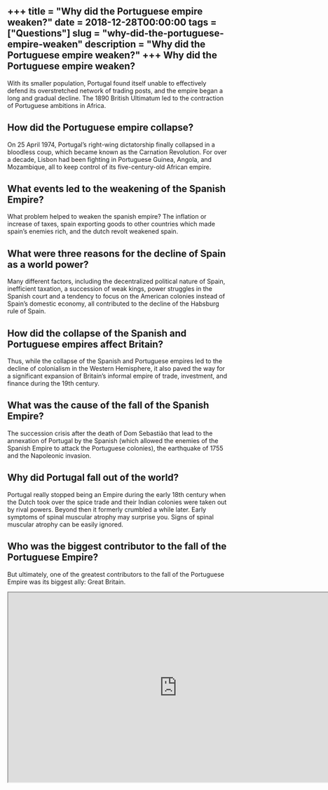 +++
title = "Why did the Portuguese empire weaken?"
date = 2018-12-28T00:00:00
tags = ["Questions"]
slug = "why-did-the-portuguese-empire-weaken"
description = "Why did the Portuguese empire weaken?"
+++
Why did the Portuguese empire weaken?
-------------------------------------

With its smaller population, Portugal found itself unable to effectively defend its overstretched network of trading posts, and the empire began a long and gradual decline. The 1890 British Ultimatum led to the contraction of Portuguese ambitions in Africa.

How did the Portuguese empire collapse?
---------------------------------------

On 25 April 1974, Portugal’s right-wing dictatorship finally collapsed in a bloodless coup, which became known as the Carnation Revolution. For over a decade, Lisbon had been fighting in Portuguese Guinea, Angola, and Mozambique, all to keep control of its five-century-old African empire.

What events led to the weakening of the Spanish Empire?
-------------------------------------------------------

What problem helped to weaken the spanish empire? The inflation or increase of taxes, spain exporting goods to other countries which made spain’s enemies rich, and the dutch revolt weakened spain.

What were three reasons for the decline of Spain as a world power?
------------------------------------------------------------------

Many different factors, including the decentralized political nature of Spain, inefficient taxation, a succession of weak kings, power struggles in the Spanish court and a tendency to focus on the American colonies instead of Spain’s domestic economy, all contributed to the decline of the Habsburg rule of Spain.

How did the collapse of the Spanish and Portuguese empires affect Britain?
--------------------------------------------------------------------------

Thus, while the collapse of the Spanish and Portuguese empires led to the decline of colonialism in the Western Hemisphere, it also paved the way for a significant expansion of Britain’s informal empire of trade, investment, and finance during the 19th century.

What was the cause of the fall of the Spanish Empire?
-----------------------------------------------------

The succession crisis after the death of Dom Sebastião that lead to the annexation of Portugal by the Spanish (which allowed the enemies of the Spanish Empire to attack the Portuguese colonies), the earthquake of 1755 and the Napoleonic invasion.

Why did Portugal fall out of the world?
---------------------------------------

Portugal really stopped being an Empire during the early 18th century when the Dutch took over the spice trade and their Indian colonies were taken out by rival powers. Beyond then it formerly crumbled a while later. Early symptoms of spinal muscular atrophy may surprise you. Signs of spinal muscular atrophy can be easily ignored.

Who was the biggest contributor to the fall of the Portuguese Empire?
---------------------------------------------------------------------

But ultimately, one of the greatest contributors to the fall of the Portuguese Empire was its biggest ally: Great Britain.

<iframe allow="accelerometer; autoplay; clipboard-write; encrypted-media; gyroscope; picture-in-picture" allowfullscreen="" class="__youtube_prefs__  epyt-is-override  no-lazyload" data-no-lazy="1" data-origheight="433" data-origwidth="770" data-skipgform_ajax_framebjll="" height="433" id="_ytid_49488" loading="lazy" src="https://www.youtube.com/embed/1eWnEdmKUJc?enablejsapi=1&autoplay=0&cc_load_policy=0&cc_lang_pref=&iv_load_policy=1&loop=0&modestbranding=0&rel=1&fs=1&playsinline=0&autohide=2&theme=dark&color=red&controls=1&" title="YouTube player" width="770"></iframe>